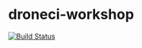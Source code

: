 # droneci-workshop
[![Build Status](https://cloud.drone.io/api/badges/dfonseca97/droneci-workshop/status.svg)](https://cloud.drone.io/dfonseca97/droneci-workshop)
